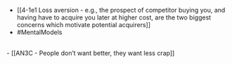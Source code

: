 
- [[4-1e1 Loss aversion - e.g., the prospect of competitor buying you, and having have to acquire you later at higher cost, are the two biggest concerns which motivate potential acquirers]]
- #MentalModels
<br>
- [[AN3C - People don’t want better, they want less crap]]
